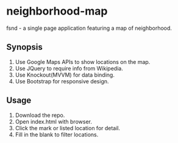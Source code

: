 # neighborhood-map
fsnd - a single page application featuring a map of neighborhood.

## Synopsis
1. Use Google Maps APIs to show locations on the map.
2. Use JQuery to require info from Wikipedia.
3. Use Knockout(MVVM) for data binding.
4. Use Bootstrap for responsive design.

## Usage
1. Download the repo.
2. Open index.html with browser.
3. Click the mark or listed location for detail.
4. Fill in the blank to filter locations.
